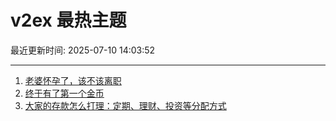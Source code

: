 # v2ex 最热主题

最近更新时间: 2025-07-10 14:03:52

--- 
1. [老婆怀孕了，该不该离职](https://www.v2ex.com/t/1144145) 
2. [终于有了第一个金币](https://www.v2ex.com/t/1144146) 
3. [大家的存款怎么打理：定期、理财、投资等分配方式](https://www.v2ex.com/t/1144148) 
